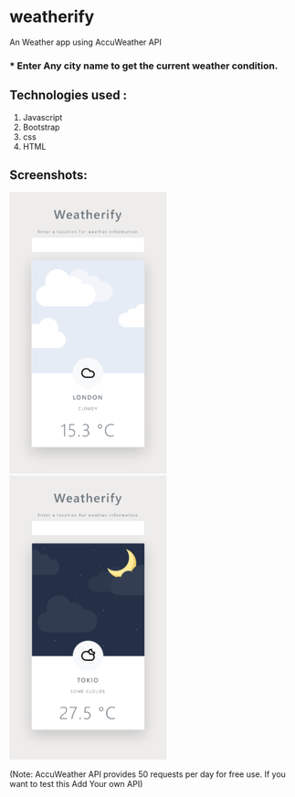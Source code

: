 # weatherify
An Weather app using  AccuWeather API

### * Enter Any city name to get the current weather condition.

## Technologies used : <br>
  1. Javascript<br>
  2. Bootstrap<br>
  3. css<br>
  4. HTML<br>


## Screenshots:
 <img src="screenshot/london.png" width="275"> <img src="screenshot/tokio.png" width="275">


(Note: AccuWeather API provides 50 requests per day for free use. If you want to test this Add Your own API)
